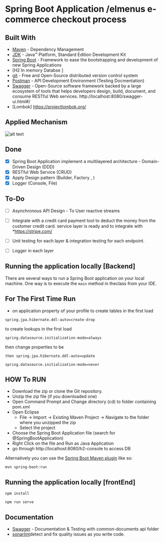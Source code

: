 # Spring Boot Application /elmenus e-commerce checkout process

## Built With

* [Maven](https://maven.apache.org/) - Dependency Management
* [JDK](http://www.oracle.com/technetwork/java/javase/downloads/jdk8-downloads-2133151.html) - Java™ Platform, Standard Edition Development Kit 
* [Spring Boot](https://spring.io/projects/spring-boot) - Framework to ease the bootstrapping and development of new Spring Applications
* [H2 In memory Databse ] 
* [git](https://git-scm.com/) - Free and Open-Source distributed version control system 
* [Postman](https://www.getpostman.com/) - API Development Environment (Testing Docmentation)
* [Swagger](https://swagger.io/) - Open-Source software framework backed by a large ecosystem of tools that helps developers design, build, document, and consume RESTful Web services.
http://localhost:8080/swagger-ui.html#/
* [Lombok] https://projectlombok.org/


## Applied Mechanism
![alt text](https://raw.githubusercontent.com/tssovi/grokking-the-object-oriented-design-interview/dad2485667ea8a07b44e2f2804740dfacb130975/media-files/online-shopping-sequence-diagram-3.svg)
## Done

- [x] Spring Boot Application implement a multilayered architecture - Domain-Driven Design (DDD)
- [x] RESTful Web Service (CRUD)
- [x] Apply Design pattern (Builder, Factory , )
- [x] Logger (Console, File)

## To-Do
- [ ] Asynchronous API Design - To User reactive streams
- [ ] Integrate with a credit card payment tool to deduct the money from the customer credit card. service layer is ready and to integrate with *https://stripe.com/ 
- [ ] Unit testing for each layer & integration testing for each endpoint.
- [ ] Logger in each layer 


## Running the application locally [Backend]

There are several ways to run a Spring Boot application on your local machine. One way is to execute the `main` method in theclass from your IDE.
## For The First Time Run
* on application property of your profile to create tables  in the first load
```shell
spring.jpa.hibernate.ddl-auto=create-drop
```
to create lookups in the first load
```shell
spring.datasource.initialization-mode=always
```
then change properties to be 
```shell
then spring.jpa.hibernate.ddl-auto=update
```
```shell
spring.datasource.initialization-mode=never
```
## HOW To RUN 
- Download the zip or clone the Git repository.
- Unzip the zip file (if you downloaded one)
- Open Command Prompt and Change directory (cd) to folder containing pom.xml
- Open Eclipse 
   - File -> Import -> Existing Maven Project -> Navigate to the folder where you unzipped the zip
   - Select the project
- Choose the Spring Boot Application file (search for @SpringBootApplication)
- Right Click on the file and Run as Java Application
- go through http://localhost:8080/h2-console  to access DB 

Alternatively you can use the [Spring Boot Maven plugin](https://docs.spring.io/spring-boot/docs/current/reference/html/build-tool-plugins-maven-plugin.html) like so:

```shell
mvn spring-boot:run
```

## Running the application locally [frontEnd]

```shell
npm install
```
```shell
npm run serve
```

## Documentation
*  [Swagger](https://swagger.io/) - Documentation & Testing    with common-documents api folder
*  [sonarlint](https://www.sonarlint.org/)detect and fix quality issues as you write code.

